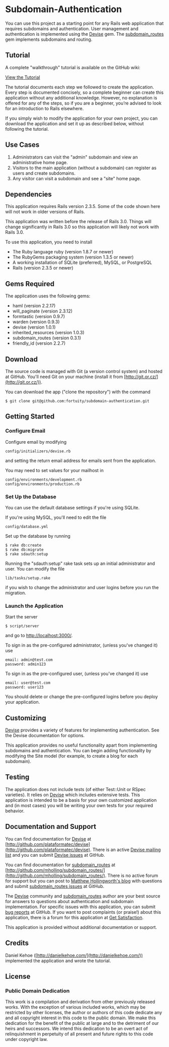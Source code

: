 # Subdomain-Authentication

You can use this project as a starting point for any Rails web application that requires subdomains and authentication. User management and authentication is implemented using the  [Devise](http://github.com/plataformatec/devise) gem. The [subdomain_routes](http://github.com/mholling/subdomain_routes/) gem implements subdomains and routing.

## Tutorial

A complete "walkthrough" tutorial is available on the GitHub wiki:

[View the Tutorial](http://wiki.github.com/fortuity/subdomain-authentication/tutorial-walkthrough)

The tutorial documents each step we followed to create the application. Every step is documented concisely, so a complete beginner can create this application without any additional knowledge. However, no explanation is offered for any of the steps, so if you are a beginner, you’re advised to look for an introduction to Rails elsewhere.

If you simply wish to modify the application for your own project, you can download the application and set it up as described below, without following the tutorial.

## Use Cases

1. Administrators can visit the "admin" subdomain and view an administrative home page.
2. Visitors to the main application (without a subdomain) can register as users and create subdomains.
3. Any visitor can visit a subdomain and see a "site" home page.

## Dependencies

This application requires Rails version 2.3.5. Some of the code shown here will not work in older versions of Rails. 

This application was written before the release of Rails 3.0. Things will change significantly in Rails 3.0 so this application will likely not work with Rails 3.0.

To use this application, you need to install 

* The Ruby language ruby (version 1.8.7 or newer)
* The RubyGems packaging system (version 1.3.5 or newer)
* A working installation of SQLite (preferred), MySQL, or PostgreSQL
* Rails (version 2.3.5 or newer)

## Gems Required

The application uses the following gems:

* haml (version 2.2.17)
* will_paginate (version 2.3.12)
* formtastic (version 0.9.7)
* warden (version 0.9.3)
* devise (version 1.0.1)
* inherited_resources (version 1.0.3)
* subdomain_routes (version 0.3.1)
* friendly_id (version 2.2.7)

## Download

The source code is managed with Git (a version control system) and hosted at GitHub. You'll need Git on your machine (install it from [http://git.or.cz/](http://git.or.cz/)).

You can download the app ("clone the repository") with the command

    $ git clone git@github.com:fortuity/subdomain-authentication.git

## Getting Started

### Configure Email

Configure email by modifying

    config/initializers/devise.rb

and setting the return email address for emails sent from the application.

You may need to set values for your mailhost in

    config/environments/development.rb
    config/environments/production.rb

### Set Up the Database

You can use the default database settings if you're using SQLite. 

If you're using MySQL, you'll need to edit the file

    config/database.yml

Set up the database by running

    $ rake db:create
    $ rake db:migrate
    $ rake sdauth:setup

Running the "sdauth:setup" rake task sets up an initial administrator and user. You can modify the file

    lib/tasks/setup.rake

if you wish to change the administrator and user logins before you run the migration.

### Launch the Application

Start the server

    $ script/server

and go to [http://localhost:3000/](http://localhost:3000/). 

To sign in as the pre-configured administrator, (unless you've changed it) use

    email: admin@test.com
    password: admin123

To sign in as the pre-configured user, (unless you've changed it) use

    email: user@test.com
    password: user123

You should delete or change the pre-configured logins before you deploy your application.

## Customizing

[Devise](http://github.com/plataformatec/devise) provides a variety of features for implementing authentication. See the Devise documentation for options.

This application provides no useful functionality apart from implementing subdomains and authentication. You can begin adding functionality by modifying the Site model (for example, to create a blog for each subdomain).

## Testing

The application does not include tests (of either Test::Unit or RSpec varieties). It relies on  [Devise](http://github.com/plataformatec/devise) which includes extensive tests. This application is intended to be a basis for your own customized application and (in most cases) you will be writing your own tests for your required behavior.

## Documentation and Support

You can find documentation for [Devise](http://github.com/plataformatec/devise) at [http://github.com/plataformatec/devise](http://github.com/plataformatec/devise). There is an active [Devise mailing list](http://groups.google.com/group/plataformatec-devise) and you can submit [Devise issues](http://github.com/plataformatec/devise/issues) at GitHub.

You can find documentation for [subdomain_routes](http://github.com/mholling/subdomain_routes/) at [http://github.com/mholling/subdomain_routes/](http://github.com/mholling/subdomain_routes/). There is no active forum for support but you can post to [Matthew Hollingworth's blog](http://code.matthewhollingworth.net/articles/2009-06-02-adding-subdomains-to-rails-routing) with questions and submit [subdomain_routes issues](http://github.com/mholling/subdomain_routes/issues) at GitHub.

The [Devise](http://github.com/plataformatec/devise) community and  [subdomain_routes](http://github.com/mholling/subdomain_routes/) author are your best source for answers to questions about authentication and subdomain implementation. For specific issues with this application, you can submit [bug reports](http://github.com/fortuity/subdomain-authentication/issues) at GitHub. If you want to post complaints (or praise!) about this application, there is a forum for this application at [Get Satisfaction](http://getsatisfaction.com/origin/products/origin_rails_23subdomain_authentication_example_application).

This application is provided without additional documentation or support.

## Credits

Daniel Kehoe ([http://danielkehoe.com/](http://danielkehoe.com/)) implemented the application and wrote the tutorial.

## License

### Public Domain Dedication

This work is a compilation and derivation from other previously released works. With the exception of various included works, which may be restricted by other licenses, the author or authors of this code dedicate any and all copyright interest in this code to the public domain. We make this dedication for the benefit of the public at large and to the detriment of our heirs and successors. We intend this dedication to be an overt act of relinquishment in perpetuity of all present and future rights to this code under copyright law.

